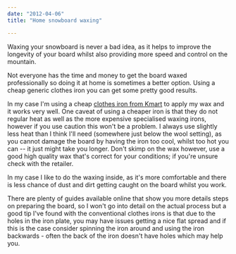 ```yaml
---
date: "2012-04-06"
title: "Home snowboard waxing"

---
```


Waxing your snowboard is never a bad idea, as it helps to improve the longevity of your board whilst also providing more speed and control on the mountain.

Not everyone has the time and money to get the board waxed professionally so doing it at home is sometimes a better option. Using a cheap generic clothes iron you can get some pretty good results.

In my case I'm using a cheap [clothes iron from Kmart](http://www.kmart.com.au/product/steam-iron/1476316) to apply my wax and it works very well. One caveat of using a cheaper iron is that they do not regular heat as well as the more expensive specialised waxing irons, however if you use caution this won't be a problem. I always use slightly less heat than I think I'll need (somewhere just below the wool setting), as you cannot damage the board by having the iron too cool, whilst too hot you can -- it just might take you longer. Don't skimp on the wax however, use a good high quality wax that's correct for your conditions; if you're unsure check with the retailer.

In my case I like to do the waxing inside, as it's more comfortable and there is less chance of dust and dirt getting caught on the board whilst you work.

There are plenty of guides available online that show you more details steps on preparing the board, so I won't go into detail on the actual process but a good tip I've found with the conventional clothes irons is that due to the holes in the iron plate, you may have issues getting a nice flat spread and if this is the case consider spinning the iron around and using the iron backwards - often the back of the iron doesn't have holes which may help you.